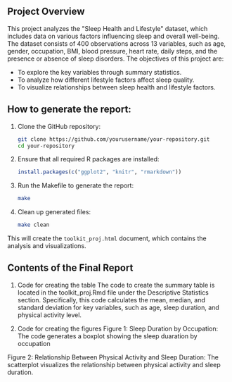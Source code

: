 ## Project Overview
This project analyzes the "Sleep Health and Lifestyle" dataset, which includes data on various factors influencing sleep and overall well-being. The dataset consists of 400 observations across 13 variables, such as age, gender, occupation, BMI, blood pressure, heart rate, daily steps, and the presence or absence of sleep disorders. The objectives of this project are:
- To explore the key variables through summary statistics.
- To analyze how different lifestyle factors affect sleep quality.
- To visualize relationships between sleep health and lifestyle factors.

## How to generate the report: 
1. Clone the GitHub repository:
    ```bash
    git clone https://github.com/yourusername/your-repository.git
    cd your-repository
    ```
    
2. Ensure that all required R packages are installed:
    ```r
    install.packages(c("ggplot2", "knitr", "rmarkdown"))
    ```
    
3. Run the Makefile to generate the report:
    ```bash
    make
    ```
4. Clean up generated files:
    ```bash
    make clean
    ```
This will create the `toolkit_proj.html` document, which contains the analysis and visualizations.

## Contents of the Final Report
1. Code for creating the table
The code to create the summary table is located in the toolkit_proj.Rmd file under the Descriptive Statistics section. Specifically, this code calculates the mean, median, and standard deviation for key variables, such as age, sleep duration, and physical activity level. 

2. Code for creating the figures
Figure 1: Sleep Duration by Occupation: 
The code generates a boxplot showing the sleep duaration by occupation

Figure 2: Relationship Between Physical Activity and Sleep Duration: 
The scatterplot visualizes the relationship between physical activity and sleep duration.

